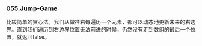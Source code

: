 ### 055.Jump-Game

比较简单的贪心法。我们从做往右每遍历一个元素，都可以动态地更新未来的右边界。直到我们遍历到右边界位置无法前进的时候，仍然没有走到数组的最后一个位置，就返回false。
